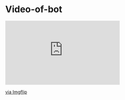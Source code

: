 # Video-of-bot
<div style="width:360px;max-width:100%;"><div style="height:0;padding-bottom:56.11%;position:relative;"><iframe width="360" height="202" style="position:absolute;top:0;left:0;width:100%;height:100%;" frameBorder="0" src="https://imgflip.com/embed/4k46sx"></iframe></div><p><a href="https://imgflip.com/gif/4k46sx">via Imgflip</a></p></div>
